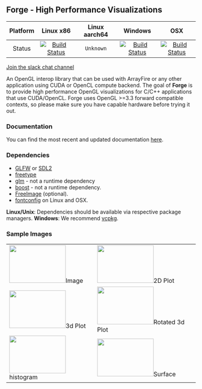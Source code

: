 ## Forge - High Performance Visualizations
| Platform | Linux x86 | Linux aarch64 | Windows | OSX |
|:--------:|:---------:|:-------------:|:-------:|:---:|
| Status   | [![Build Status](https://travis-ci.org/arrayfire/forge.svg?branch=master)](https://travis-ci.org/arrayfire/forge) | `Unknown` | [![Build Status](https://ci.appveyor.com/api/projects/status/github/arrayfire/forge?branch=master&svg=true)](https://ci.appveyor.com/project/9prady9/forge-jwb4e) | [![Build Status](https://travis-ci.org/arrayfire/forge.svg?branch=master)](https://travis-ci.org/arrayfire/forge) |


[Join the slack chat channel](https://join.slack.com/t/arrayfire-org/shared_invite/enQtMjI4MjIzMDMzMTczLWM4ODIyZjA3YmY3NWEwMjk2N2Q0YTQyNGMwZmU4ZjkxNGU0MjYzYmUzYTg3ZTM0MDQxOTE2OTJjNGVkOGEwN2M)

An OpenGL interop library that can be used with ArrayFire or any other application using CUDA or OpenCL compute backend. The goal of **Forge** is to provide high performance OpenGL visualizations for C/C++ applications that use CUDA/OpenCL. Forge uses OpenGL >=3.3 forward compatible contexts, so please make sure you have capable hardware before trying it out.

### Documentation

You can find the most recent and updated documentation [here](http://arrayfire.org/forge/index.htm).

### Dependencies

- [GLFW](http://www.glfw.org/) or [SDL2](https://www.libsdl.org/)
- [freetype](http://www.freetype.org/)
- [glm](https://glm.g-truc.net) - not a runtime dependency
- [boost](https://www.boost.org/) - not a runtime dependency.
- [FreeImage](http://freeimage.sourceforge.net/) (optional).
- [fontconfig](http://www.freedesktop.org/wiki/Software/fontconfig/) on Linux and OSX.

**Linux/Unix**: Dependencies should be available via respective package managers.
**Windows**: We recommend [vcpkg](https://github.com/Microsoft/vcpkg).

### Sample Images
|     |     |
|-----|-----|
| <img src="./docs/images/image.png" width=150 height=100>Image</img> | <img src="./docs/images/plot.png" width=150 height=100>2D Plot</img>  |
| <img src="./docs/images/plot31.png" width=150 height=100>3d Plot</img> | <img src="./docs/images/plot32.png" width=150 height=100>Rotated 3d Plot</img> |
| <img src="./docs/images/hist.png" width=150 height=100>histogram</img> | <img src="./docs/images/surface.png" width=150 height=100>Surface</img> |
